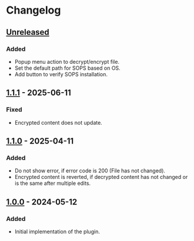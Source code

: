 # Changelog

## [Unreleased]

### Added

- Popup menu action to decrypt/encrypt file.
- Set the default path for SOPS based on OS.
- Add button to verify SOPS installation.

## [1.1.1] - 2025-06-11

### Fixed

- Encrypted content does not update.

## [1.1.0] - 2025-04-11

### Added

- Do not show error, if error code is 200 (File has not changed).
- Encrypted content is reverted, if decrypted content has not changed or is the same after multiple edits.

## [1.0.0] - 2024-05-12

### Added

- Initial implementation of the plugin.

[Unreleased]: https://github.com/Blarc/sops-intellij-plugin/compare/v1.1.1...HEAD
[1.1.1]: https://github.com/Blarc/sops-intellij-plugin/compare/v1.1.0...v1.1.1
[1.1.0]: https://github.com/Blarc/sops-intellij-plugin/compare/v1.0.0...v1.1.0
[1.0.0]: https://github.com/Blarc/sops-intellij-plugin/commits/v1.0.0
